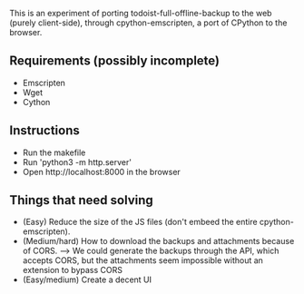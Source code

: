 This is an experiment of porting todoist-full-offline-backup to the web (purely client-side), through cpython-emscripten, a port of CPython to the browser.

## Requirements (possibly incomplete)

* Emscripten
* Wget
* Cython

## Instructions
* Run the makefile
* Run 'python3 -m http.server'
* Open http://localhost:8000 in the browser

## Things that need solving

* (Easy) Reduce the size of the JS files (don't embeed the entire cpython-emscripten).
* (Medium/hard) How to download the backups and attachments because of CORS.
  --> We could generate the backups through the API, which accepts CORS,
      but the attachments seem impossible without an extension to bypass CORS
* (Easy/medium) Create a decent UI